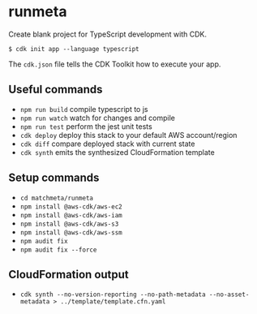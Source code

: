 # runmeta

Create blank project for TypeScript development with CDK.

```
$ cdk init app --language typescript
```

The `cdk.json` file tells the CDK Toolkit how to execute your app.

## Useful commands

 * `npm run build`   compile typescript to js
 * `npm run watch`   watch for changes and compile
 * `npm run test`    perform the jest unit tests
 * `cdk deploy`      deploy this stack to your default AWS account/region
 * `cdk diff`        compare deployed stack with current state
 * `cdk synth`       emits the synthesized CloudFormation template

## Setup commands

 * `cd matchmeta/runmeta`
 * `npm install @aws-cdk/aws-ec2`
 * `npm install @aws-cdk/aws-iam`
 * `npm install @aws-cdk/aws-s3`
 * `npm install @aws-cdk/aws-ssm`
 * `npm audit fix`
 * `npm audit fix --force`

## CloudFormation output

 * `cdk synth --no-version-reporting --no-path-metadata --no-asset-metadata > ../template/template.cfn.yaml`